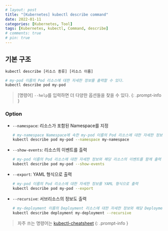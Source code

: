 ```yaml
---
# layout: post
title: "[Kubernetes] kubectl describe command"
date: 2022-01-11
categories: [Kubernetes, Tool]
tags: [Kubernetes, kubectl, Command, describe]
# comments: true
# pin: true
---
```


## 기본 구조

```bash
kubectl describe [리소스 종류] [리소스 이름]

# my-pod 이름의 Pod 리소스에 대한 자세한 정보를 출력할 수 있다.
kubectl describe pod my-pod
```

> [명령어] `--help`를 입력하면 더 다양한 옵션들을 찾을 수 있다.
{: .prompt-info }

### Option

- `--namespace`: 리소스가 포함된 Namespace를 지정
    ```bash
    # my-namespace Namespace에 속한 my-pod 이름의 Pod 리소스에 대한 자세한 정보를 출력
    kubectl describe pod my-pod --namespace my-namespace
    ```

- `--show-events`: 리소스의 이벤트를 출력
    ```bash
    # my-pod 이름의 Pod 리소스에 대한 자세한 정보와 해당 리소스의 이벤트를 함께 출력
    kubectl describe pod my-pod --show-events
    ```

- `--export`: YAML 형식으로 출력
    ```bash
    # my-pod 이름의 Pod 리소스에 대한 자세한 정보를 YAML 형식으로 출력
    kubectl describe pod my-pod --export
    ```

- `--recursive`: 서브리소스의 정보도 출력
    ```bash
    # my-deployment 이름의 Deployment 리소스에 대한 자세한 정보와 해당 Deployment 리소스에 포함된 Pod 리소스의 자세한 정보도 함께 출력
    kubectl describe deployment my-deployment --recursive
    ```

> 자주 쓰는 명령어는 [kubectl-cheatsheet](https://kubernetes.io/docs/reference/kubectl/cheatsheet/)
{: .prompt-info }
